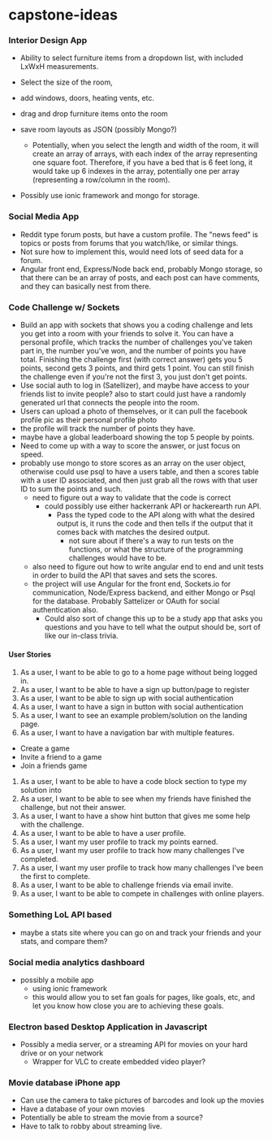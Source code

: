 # capstone-ideas

### Interior Design App

- Ability to select furniture items from a dropdown list, with included LxWxH measurements.
- Select the size of the room,
- add windows, doors, heating vents, etc.
- drag and drop furniture items onto the room
- save room layouts as JSON (possibly Mongo?)

  - Potentially, when you select the length and width of the room, it will create an array of arrays, with each index of the array representing one square foot.  Therefore, if you have a bed that is 6 feet long, it would take up 6 indexes in the array, potentially one per array (representing a row/column in the room).
- Possibly use ionic framework and mongo for storage.


### Social Media App

- Reddit type forum posts, but have a custom profile.  The "news feed" is topics or posts from forums that you watch/like, or similar things.
- Not sure how to implement this, would need lots of seed data for a forum.
- Angular front end, Express/Node back end, probably Mongo storage, so that there can be an array of posts, and each post can have comments, and they can basically nest from there.


### Code Challenge w/ Sockets

- Build an app with sockets that shows you a coding challenge and lets you get into a room with your friends to solve it.  You can have a personal profile, which tracks the number of challenges you've taken part in, the number you've won, and the number of points you have total.  Finishing the challenge first (with correct answer) gets you 5 points, second gets 3 points, and third gets 1 point.  You can still finish the challenge even if you're not the first 3, you just don't get points.
- Use social auth to log in (Satellizer), and maybe have access to your friends list to invite people?  also to start could just have a randomly generated url that connects the people into the room.
- Users can upload a photo of themselves, or it can pull the facebook profile pic as their personal profile photo
- the profile will track the number of points they have.
- maybe have a global leaderboard showing the top 5 people by points.
- Need to come up with a way to score the answer, or just focus on speed.
- probably use mongo to store scores as an array on the user object, otherwise could use psql to have a users table, and then a scores table with a user ID associated, and then just grab all the rows with that user ID to sum the points and such.
  - need to figure out a way to validate that the code is correct
    - could possibly use either hackerrank API or hackerearth run API.
      - Pass the typed code to the API along with what the desired output is, it runs the code and then tells if the output that it comes back with matches the desired output.
        - not sure about if there's a way to run tests on the functions, or what the structure of the programming challenges would have to be.
  - also need to figure out how to write angular end to end and unit tests in order to build the API that saves and sets the scores.
  - the project will use Angular for the front end, Sockets.io for communication, Node/Express backend, and either Mongo or Psql for the database.  Probably Sattelizer or OAuth for social authentication also.
    - Could also sort of change this up to be a study app that asks you questions and you have to tell what the output should be, sort of like our in-class trivia.

#### User Stories
1. As a user, I want to be able to go to a home page without being logged in.
1. As a user, I want to be able to have a sign up button/page to register
1. As a user, I want to be able to sign up with social authentication
1. As a user, I want to have a sign in button with social authentication
1. As a user, I want to see an example problem/solution on the landing page.
1. As a user, I want to have a navigation bar with multiple features.
  - Create a game
  - Invite a friend to a game
  - Join a friends game
1. As a user, I want to be able to have a code block section to type my solution into
1. As a user, I want to be able to see when my friends have finished the challenge, but not their answer.
1. As a user, I want to have a show hint button that gives me some help with the challenge.
1. As a user, I want to be able to have a user profile.
1. As a user, I want my user profile to track my points earned.
1. As a user, I want my user profile to track how many challenges I've completed.
1. As a user, I want my user profile to track how many challenges I've been the first to complete.
1. As a user, I want to be able to challenge friends via email invite.
1. As a user, I want to be able to compete in challenges with online players.



### Something LoL API based

- maybe a stats site where you can go on and track your friends and your stats, and compare them?


### Social media analytics dashboard

- possibly a mobile app
  - using ionic framework
  - this would allow you to set fan goals for pages, like goals, etc, and let you know how close you are to achieving these goals.


### Electron based Desktop Application in Javascript

- Possibly a media server, or a streaming API for movies on your hard drive or on your network
  - Wrapper for VLC to create embedded video player?


### Movie database iPhone app
 - Can use the camera to take pictures of barcodes and look up the movies
 - Have a database of your own movies
 - Potentially be able to stream the movie from a source?
  - Have to talk to robby about streaming live.
  
